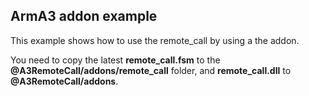 ArmA3 addon example
-------------------

This example shows how to use the remote_call by using a the addon.

You need to copy the latest **remote_call.fsm** to the **@A3RemoteCall/addons/remote_call** folder, and **remote_call.dll** to **@A3RemoteCall/addons**.
